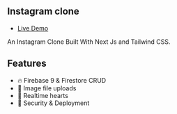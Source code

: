 ## Instagram clone
- [Live Demo](https://instagrambyrickem.vercel.app/)

 An Instagram Clone Built With Next Js and Tailwind CSS.
 
 ## Features
- 🔥 Firebase 9 & Firestore CRUD
- 📂 Image file uploads
- 💞 Realtime hearts
- 🚀 Security & Deployment





